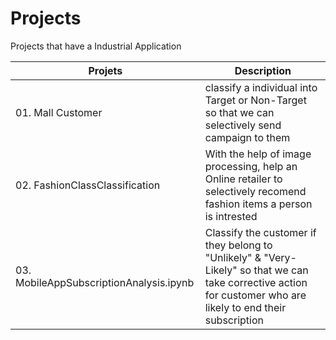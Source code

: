 # Projects
Projects that have a Industrial Application

|Projets|Description|
|--- |--- |
|01. Mall Customer|classify a individual into Target or Non-Target so that we can selectively send campaign to them|
|02. FashionClassClassification| With the help of image processing, help an Online retailer to selectively recomend fashion items a person is intrested|
|03. MobileAppSubscriptionAnalysis.ipynb|Classify the customer if they belong to "Unlikely" & "Very-Likely" so that we can take corrective action for customer who are likely to end their subscription|
